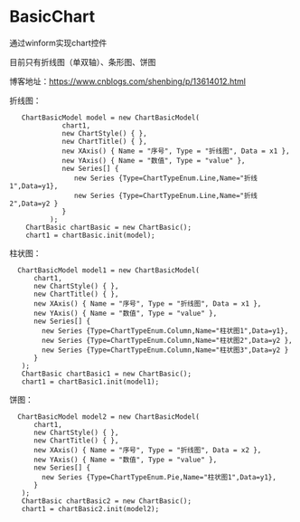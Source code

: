 # BasicChart

通过winform实现chart控件

目前只有折线图（单双轴）、条形图、饼图

博客地址：https://www.cnblogs.com/shenbing/p/13614012.html
 

 
折线图：
       
       ChartBasicModel model = new ChartBasicModel(
                 chart1,
                 new ChartStyle() { },
                 new ChartTitle() { },
                 new XAxis() { Name = "序号", Type = "折线图", Data = x1 },
                 new YAxis() { Name = "数值", Type = "value" },
                 new Series[] {
                    new Series {Type=ChartTypeEnum.Line,Name="折线1",Data=y1},
                    new Series {Type=ChartTypeEnum.Line,Name="折线2",Data=y2 }                
                 }
              );
        ChartBasic chartBasic = new ChartBasic();
        chart1 = chartBasic.init(model);


柱状图：
      
      ChartBasicModel model1 = new ChartBasicModel(    
          chart1,        
          new ChartStyle() { },          
          new ChartTitle() { },
          new XAxis() { Name = "序号", Type = "折线图", Data = x1 },
          new YAxis() { Name = "数值", Type = "value" },
          new Series[] {
            new Series {Type=ChartTypeEnum.Column,Name="柱状图1",Data=y1},
            new Series {Type=ChartTypeEnum.Column,Name="柱状图2",Data=y2 },
            new Series {Type=ChartTypeEnum.Column,Name="柱状图3",Data=y2 }
          }
       );
       ChartBasic chartBasic1 = new ChartBasic();
       chart1 = chartBasic1.init(model1);

饼图：
      
      ChartBasicModel model2 = new ChartBasicModel(
          chart1,
          new ChartStyle() { },
          new ChartTitle() { },
          new XAxis() { Name = "序号", Type = "折线图", Data = x2 },
          new YAxis() { Name = "数值", Type = "value" },
          new Series[] {
            new Series {Type=ChartTypeEnum.Pie,Name="柱状图1",Data=y1},
          }
       );
       ChartBasic chartBasic2 = new ChartBasic();
       chart1 = chartBasic2.init(model2);

